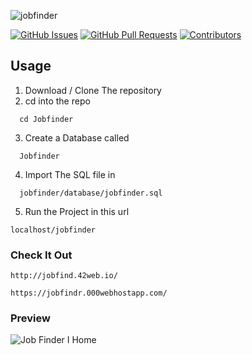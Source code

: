 ![jobfinder](https://github.com/michaelmuthomi/Jobfinder/assets/108736931/daca1b75-00fe-4146-bb28-00904f102435)

[![GitHub Issues](https://img.shields.io/github/issues/michaelmuthomi/Jobfinder?label=Issues)](https://github.com/michaelmuthomi/Jobfinder/issues)
[![GitHub Pull Requests](https://img.shields.io/github/issues-pr/michaelmuthomi/Jobfinder?label=Pull%20Requests)](https://github.com/michaelmuthomi/Jobfinder/pulls)
[![Contributors](https://img.shields.io/github/contributors/michaelmuthomi/Jobfinder)](https://github.com/michaelmuthomi/Jobfinder/graphs/contributors)

## Usage
1. Download / Clone The repository
2. cd into the repo
  ```
    cd Jobfinder
  ```
3. Create a Database called
  ```
    Jobfinder
  ```
4. Import The SQL file in
  ```  
    jobfinder/database/jobfinder.sql
  ```
5. Run the Project in this url
  ```
  localhost/jobfinder
  ```
### Check It Out 
  ```
  http://jobfind.42web.io/
  ```
  ```
  https://jobfindr.000webhostapp.com/
  ```

### Preview
![Job Finder I Home](https://github.com/michaelmuthomi/Jobfinder/assets/108736931/331011ad-b199-4ebf-abae-39ae27c77958)
